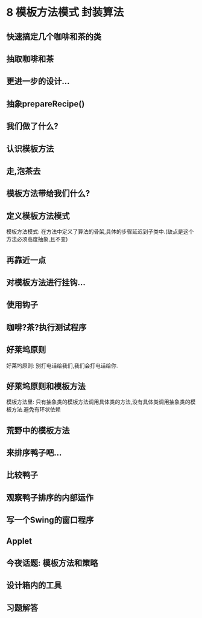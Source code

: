 # 8 模板方法模式 封装算法
## 快速搞定几个咖啡和茶的类
## 抽取咖啡和茶
## 更进一步的设计...
## 抽象prepareRecipe()
## 我们做了什么?
## 认识模板方法
## 走,泡茶去
## 模板方法带给我们什么?
## 定义模板方法模式
模板方法模式: 在方法中定义了算法的骨架,具体的步骤延迟到子类中.(缺点是这个方法必须高度抽象,且不变)
## 再靠近一点
## 对模板方法进行挂钩...
## 使用钩子
## 咖啡?茶?执行测试程序
## 好莱坞原则
好莱坞原则: 别打电话给我们,我们会打电话给你.
## 好莱坞原则和模板方法
模板方法里: 只有抽象类的模板方法调用具体类的方法,没有具体类调用抽象类的模板方法.避免有环状依赖
## 荒野中的模板方法
## 来排序鸭子吧...
## 比较鸭子
## 观察鸭子排序的内部运作
## 写一个Swing的窗口程序
## Applet
## 今夜话题: 模板方法和策略
## 设计箱内的工具
## 习题解答